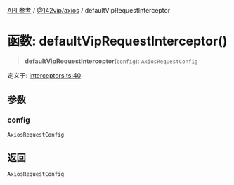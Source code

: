 [API 参考](../../../packages.md) / [@142vip/axios](../index.md) / defaultVipRequestInterceptor

# 函数: defaultVipRequestInterceptor()

> **defaultVipRequestInterceptor**(`config`): `AxiosRequestConfig`

定义于: [interceptors.ts:40](https://github.com/142vip/core-x/blob/293ce1057e8ca17514533d1e98d7acd05ef45b34/packages/axios/src/interceptors.ts#L40)

## 参数

### config

`AxiosRequestConfig`

## 返回

`AxiosRequestConfig`

